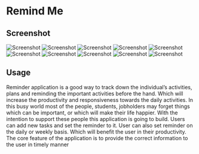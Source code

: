 # Remind Me




## Screenshot
![Screenshot](images/viewmodel.jpg-)
![Screenshot](images/login.png)
![Screenshot](images/register.png)
![Screenshot](images/registertest.png)
![Screenshot](images/successfullycreateregister.png)
![Screenshot](images/loginsuccess.png)
![Screenshot](images/afterlogin.png)
![Screenshot](images/createreminder.png)
![Screenshot](images/createremindersave.png)
![Screenshot](images/sendmail.png)



## Usage
Reminder application is a good way to track down the individual’s activities,
plans and reminding the important activities before the hand.
Which will increase the productivity and responsiveness towards the daily activities.
In this busy world most of the people, students, jobholders may forget things which can be important,
or which will make their life happier. With the intention to support these people this application is going to build.
 Users can add new tasks and set the reminder to it.
 User can also set reminder on the daily or weekly basis.
 Which will benefit the user in their productivity.
 The core feature of the application is to provide the correct information to the user in timely manner